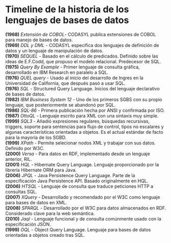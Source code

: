 Timeline de la historia de los lenguajes de bases de datos
=====================

**(1968)** *Extensión de COBOL*- CODASYL publica extensiones de COBOL para manejo de bases de datos.  
**(1969)** *DDL y DML* - CODASYL especifica dos lenguajes de definición de datos y un lenguaje de manipulación de datos.  
**(1970)** *SEQUEL* - Basado en el cálculo de predicados. Definido sobre las ideas de E.F.Codd, que propuso el modelo relacional. Predecesor de SQL.  
**(1975)** *Query By Example* - Primer lenguaje de consulta gráfica, desarrollado en IBM Research en paralelo a SQL.  
**(1976)** *QUEL query* - Usado al inicio del desarrollo de Ingres en la Universidad de California, que después pasó a usar SQL.  
**(1976)** *SQL* - Structured Query Language. Inicios del lenguaje declarativo de bases de datos.   
**(1982)** *IBM Business System 12* - Uno de los primeros SGBS con su propio lenguaje, que posteriormente se abandonó por SQL.  
**(1986)** *SQL-86* - Primera publicación hecha por ANSI y confirmada por ISO.  
**(1987)** *OttoQL* - Lenguaje escrito para XML con una sintaxis muy simple.  
**(1999)** *SQL3* - Añadió expresiones regulares, búsquedas recursivas, triggers, soporte para sentencias para flujo de control, tipos no escalares y algunas características orientadas a objetos. Es el actual estándar de facto para la mayoría de los SGBD.  
**(1999)** *XPath* - Permite selecionar nodos XML y trabajar con sus datos. Definido por W3C.  
**(2000)** *Versa* - Para datos en RDF, implementado desde un lenguaje anterior, RIL.   
**(2001)** *HQL* - Hibernate Query Language. Lenguaje proporcionado por la librería Hibernate ORM para Java.  
**(2006)** *JPQL* - Java Persistence Query Language. Parte de la especificación Java Persistence API. Basado originalmente en HQL.  
**(2006)** *HTSQL* - Lenguaje de consulta que traduce peticiones HTTP a consultas SQL.  
**(2007)** *XQuery* - Desarrollado y recomendado por el W3C como lenguaje para bases de datos en XML.   
**(2008)** *SPARQL* - Desarrollado por el W3C para datos almacenados en RDF. Considerado clave para la web semántica.  
**(2010)** *Jaql* - Lenguaje funcional y de consulta comúnmente usado con la especificación JSON.  
**(1999)** *OQL* - Object Query Language. Lenguaje para bases de datos orientadas a objetos creado tras SQL.  
